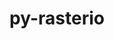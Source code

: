 ---
title: "py-rasterio"
layout: cache
categories: [package, v0.21.0]
meta: {"versions": ["1.3.9"], "compilers": ["apple-clang@=15.0.0", "gcc@=11.3.0"], "oss": ["ubuntu22.04", "ventura"], "platforms": ["darwin", "linux"], "targets": ["aarch64", "x86_64_v3"], "stacks": ["ml-darwin-aarch64-mps", "ml-linux-x86_64-cpu", "ml-linux-x86_64-cuda", "root"], "num_specs": 2, "num_specs_by_stack": {"root": 2, "ml-darwin-aarch64-mps": 1, "ml-linux-x86_64-cuda": 1, "ml-linux-x86_64-cpu": 1}}
spec_details: [{"hash": "rudc7hlfodn44af2slg677vsqo3s7ecv", "compiler": "apple-clang@=15.0.0", "versions": ["1.3.9"], "os": "ventura", "platform": "darwin", "target": "aarch64", "variants": ["build_system=python_pip"], "stacks": ["root", "ml-darwin-aarch64-mps"], "size": "-", "tarball": "https://binaries.spack.io/releases/v0.21.0/build_cache/darwin-ventura-aarch64/apple-clang-15.0.0/py-rasterio-1.3.9/darwin-ventura-aarch64-apple-clang-15.0.0-py-rasterio-1.3.9-rudc7hlfodn44af2slg677vsqo3s7ecv.spack"}, {"hash": "g3ffbv3wlupfw2fmie5k3xvgttqtikth", "compiler": "gcc@=11.3.0", "versions": ["1.3.9"], "os": "ubuntu22.04", "platform": "linux", "target": "x86_64_v3", "variants": ["build_system=python_pip"], "stacks": ["ml-linux-x86_64-cuda", "root", "ml-linux-x86_64-cpu"], "size": "-", "tarball": "https://binaries.spack.io/releases/v0.21.0/build_cache/linux-ubuntu22.04-x86_64_v3/gcc-11.3.0/py-rasterio-1.3.9/linux-ubuntu22.04-x86_64_v3-gcc-11.3.0-py-rasterio-1.3.9-g3ffbv3wlupfw2fmie5k3xvgttqtikth.spack"}]
---